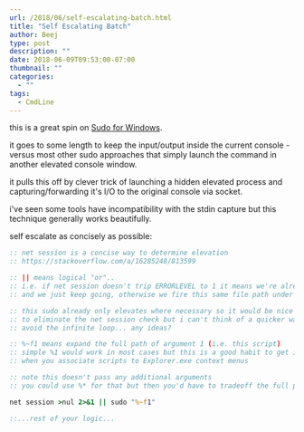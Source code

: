 ```yaml
---
url: /2018/06/self-escalating-batch.html
title: "Self Escalating Batch"
author: Beej
type: post
description: ""
date: 2018-06-09T09:53:00-07:00
thumbnail: ""
categories:
  - ""
tags:
  - CmdLine
---
```


this is a great spin on [Sudo for Windows](https://github.com/mattn/sudo).

it goes to some length to keep the input/output inside the current console - versus most other sudo approaches that simply launch the command in another elevated console window.

it pulls this off by clever trick of launching a hidden elevated process and capturing/forwarding it's I/O to the original console via socket.

i've seen some tools have incompatibility with the stdin capture but this technique generally works beautifully.

self escalate as concisely as possible:

```bat
:: net session is a concise way to determine elevation
:: https://stackoverflow.com/a/16285248/813599

:: || means logical "or"..
:: i.e. if net session doesn't trip ERRORLEVEL to 1 it means we're already elevated
:: and we just keep going, otherwise we fire this same file path under sudo

:: this sudo already only elevates where necessary so it would be nice
:: to eliminate the net session check but i can't think of a quicker way to
:: avoid the infinite loop... any ideas?

:: %~f1 means expand the full path of argument 1 (i.e. this script)
:: simple %1 would work in most cases but this is a good habit to get into
:: when you associate scripts to Explorer.exe context menus

:: note this doesn't pass any additional arguments
:: you could use %* for that but then you'd have to tradeoff the full path

net session >nul 2>&1 || sudo "%~f1"

::...rest of your logic...
```

<!--more-->